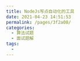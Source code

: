 ```yaml
---
title: NodeJs写点自动化的工具
date: 2021-04-23 14:51:53
permalink: /pages/3f2a08/
categories:
  - 算法试题
  - 面试题解
tags:
  -
---
```


